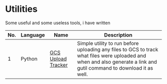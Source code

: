 # Utilities

Some useful and some useless tools, i have written

| No. | Language | Name  | Description |
|-----|----------|-------|-------------|
| 1   | Python   | [GCS Upload Tracker](./py-GCS_Upload_Tracker) | Simple utility to run before uploading any files to GCS to track what files were uploaded and when and also generate a link and gutil command to download it as well. |

